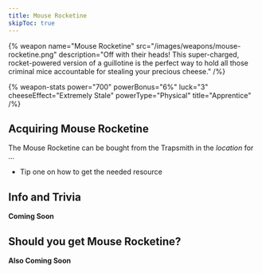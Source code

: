 ```yaml
---
title: Mouse Rocketine
skipToc: true
---
```


{% weapon
 name="Mouse Rocketine"
 src="/images/weapons/mouse-rocketine.png"
 description="Off with their heads! This super-charged, rocket-powered version of a guillotine is the perfect way to hold all those criminal mice accountable for stealing your precious cheese."
/%}

{% weapon-stats
 power="700"
 powerBonus="6%"
 luck="3"
 cheeseEffect="Extremely Stale"
 powerType="Physical"
 title="Apprentice"
/%}

## Acquiring Mouse Rocketine

The Mouse Rocketine can be bought from the Trapsmith in the *location* for ...

- Tip one on how to get the needed resource

## Info and Trivia

**Coming Soon**

## Should you get Mouse Rocketine?

**Also Coming Soon**
